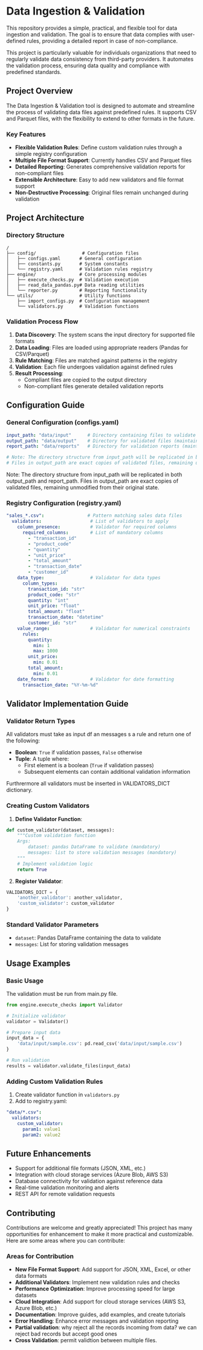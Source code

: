 # Data Ingestion & Validation

This repository provides a simple, practical, and flexible tool for data ingestion and validation. The goal is to ensure that data complies with user-defined rules, providing a detailed report in case of non-compliance.

This project is particularly valuable for individuals organizations that need to regularly validate data consistency from third-party providers. It automates the validation process, ensuring data quality and compliance with predefined standards.


## Project Overview

The Data Ingestion & Validation tool is designed to automate and streamline the process of validating data files against predefined rules. It supports CSV and Parquet files, with the flexibility to extend to other formats in the future.

### Key Features

* **Flexible Validation Rules**: Define custom validation rules through a simple registry configuration
* **Multiple File Format Support**: Currently handles CSV and Parquet files
* **Detailed Reporting**: Generates comprehensive validation reports for non-compliant files
* **Extensible Architecture**: Easy to add new validators and file format support
* **Non-Destructive Processing**: Original files remain unchanged during validation

## Project Architecture

### Directory Structure

```
/
├── config/                 # Configuration files
│   ├── configs.yaml       # General configuration
│   ├── constants.py       # System constants
│   └── registry.yaml      # Validation rules registry
├── engine/                # Core processing modules
│   ├── execute_checks.py  # Validation execution
│   ├── read_data_pandas.py# Data reading utilities
│   └── reporter.py        # Reporting functionality
└── utils/                 # Utility functions
    ├── import_configs.py  # Configuration management
    └── validators.py      # Validation functions
```

### Validation Process Flow

1. **Data Discovery**: The system scans the input directory for supported file formats
2. **Data Loading**: Files are loaded using appropriate readers (Pandas for CSV/Parquet)
3. **Rule Matching**: Files are matched against patterns in the registry
4. **Validation**: Each file undergoes validation against defined rules
5. **Result Processing**:
   * Compliant files are copied to the output directory
   * Non-compliant files generate detailed validation reports

## Configuration Guide

### General Configuration (configs.yaml)

```yaml
input_path: "data/input"      # Directory containing files to validate
output_path: "data/output"    # Directory for validated files (maintains input directory structure)
report_path: "data/reports"   # Directory for validation reports (maintains input directory structure)

# Note: The directory structure from input_path will be replicated in both output_path and report_path.
# Files in output_path are exact copies of validated files, remaining unmodified from their original state.
```
Note: The directory structure from input_path will be replicated in both output_path and report_path.
Files in output_path are exact copies of validated files, remaining unmodified from their original state.

### Registry Configuration (registry.yaml)

```yaml
"sales_*.csv":                # Pattern matching sales data files
  validators:                  # List of validators to apply
    column_presence:           # Validator for required columns
      required_columns:        # List of mandatory columns
        - "transaction_id"
        - "product_code"
        - "quantity"
        - "unit_price"
        - "total_amount"
        - "transaction_date"
        - "customer_id"
    data_type:                 # Validator for data types
      column_types:
        transaction_id: "str"
        product_code: "str"
        quantity: "int"
        unit_price: "float"
        total_amount: "float"
        transaction_date: "datetime"
        customer_id: "str"
    value_range:               # Validator for numerical constraints
      rules:
        quantity:
          min: 1
          max: 1000
        unit_price:
          min: 0.01
        total_amount:
          min: 0.01
    date_format:               # Validator for date formatting
      transaction_date: "%Y-%m-%d"
```

## Validator Implementation Guide

### Validator Return Types

All validators must take as input df an messages s a rule and return one of the following:
* **Boolean**: `True` if validation passes, `False` otherwise
* **Tuple**: A tuple where:
  - First element is a boolean (`True` if validation passes)
  - Subsequent elements can contain additional validation information

Furthrermore all validators must be inserted in VALIDATORS_DICT dictionary.

### Creating Custom Validators

1. **Define Validator Function**:
```python
def custom_validator(dataset, messages):
    """Custom validation function
    Args:
        dataset: pandas DataFrame to validate (mandatory)
        messages: list to store validation messages (mandatory)
    """
    # Implement validation logic
    return True
```

2. **Register Validator**:
```python
VALIDATORS_DICT = {
    'another_validator': another_validator,
    'custom_validator': custom_validator
}
```

### Standard Validator Parameters

* `dataset`: Pandas DataFrame containing the data to validate
* `messages`: List for storing validation messages

## Usage Examples

### Basic Usage
The validation must be run from main.py file. 

```python
from engine.execute_checks import Validator

# Initialize validator
validator = Validator()

# Prepare input data
input_data = {
    'data/input/sample.csv': pd.read_csv('data/input/sample.csv')
}

# Run validation
results = validator.validate_files(input_data)
```

### Adding Custom Validation Rules

1. Create validator function in `validators.py`
2. Add to registry.yaml:
```yaml
"data/*.csv":
  validators:
    custom_validator:
      param1: value1
      param2: value2
```

## Future Enhancements

* Support for additional file formats (JSON, XML, etc.)
* Integration with cloud storage services (Azure Blob, AWS S3)
* Database connectivity for validation against reference data
* Real-time validation monitoring and alerts
* REST API for remote validation requests

## Contributing

Contributions are welcome and greatly appreciated! This project has many opportunities for enhancement to make it more practical and customizable. Here are some areas where you can contribute:

### Areas for Contribution

* **New File Format Support**: Add support for JSON, XML, Excel, or other data formats
* **Additional Validators**: Implement new validation rules and checks
* **Performance Optimization**: Improve processing speed for large datasets
* **Cloud Integration**: Add support for cloud storage services (AWS S3, Azure Blob, etc.)
* **Documentation**: Improve guides, add examples, and create tutorials
* **Error Handling**: Enhance error messages and validation reporting
* **Partial validation**: why reject all the records incoming from data? we can reject bad records but accept good ones
* **Cross Validation**: permit validtion between multiple files.
